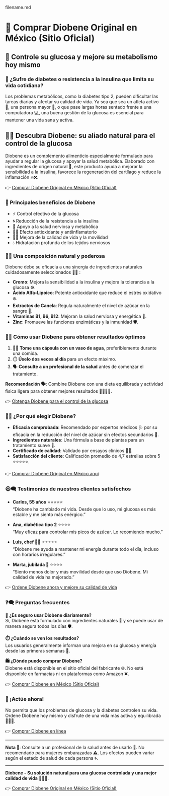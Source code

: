 filename.md

# 🛒 Comprar Diobene Original en México (Sitio Oficial)

## 💪 Controle su glucosa y mejore su metabolismo hoy mismo

### 🤕 ¿Sufre de diabetes o resistencia a la insulina que limita su vida cotidiana?

Los problemas metabólicos, como la diabetes tipo 2, pueden dificultar las tareas diarias y afectar su calidad de vida. Ya sea que sea un atleta activo 🏃, una persona mayor 👵, o que pase largas horas sentado frente a una computadora 💻, una buena gestión de la glucosa es esencial para mantener una vida sana y activa.

## 🌿✨ Descubra Diobene: su aliado natural para el control de la glucosa

Diobene es un complemento alimenticio especialmente formulado para ayudar a regular la glucosa y apoyar la salud metabólica. Elaborado con ingredientes de origen natural 🌱, este producto ayuda a mejorar la sensibilidad a la insulina, favorece la regeneración del cartílago y reduce la inflamación 🔥❌.

👉 [Comprar Diobene Original en México (Sitio Oficial)](https://uh2c452ad9uh.axdsz.pro/?target=-7EBNQCgQAAAdakQMDg5gABQEBEREKEQkKEQ1CEQ0SAAF_YWRjb21ibwEx&al=101396&ap=-1)

### 🌟 Principales beneficios de Diobene

- ⚡ Control efectivo de la glucosa
- 🌀 Reducción de la resistencia a la insulina
- 🦴 Apoyo a la salud nerviosa y metabólica
- 🧘‍♂️ Efecto antioxidante y antiinflamatorio
- 🤸‍♀️ Mejora de la calidad de vida y la movilidad
- 💧 Hidratación profunda de los tejidos nerviosos

### 🌸🔬 Una composición natural y poderosa

Diobene debe su eficacia a una sinergia de ingredientes naturales cuidadosamente seleccionados 🌿🧪 :

- **Cromo**: Mejora la sensibilidad a la insulina y mejora la tolerancia a la glucosa ⚙️.
- **Ácido Alfa-Lipoico**: Potente antioxidante que reduce el estrés oxidativo ❄️.
- **Extractos de Canela**: Regula naturalmente el nivel de azúcar en la sangre 🌿.
- **Vitaminas B1, B6, B12**: Mejoran la salud nerviosa y energética 🧠.
- **Zinc**: Promueve las funciones enzimáticas y la inmunidad 🛡️.

### 📝✨ Cómo usar Diobene para obtener resultados óptimos

1. 🧽💦 **Tome una cápsula con un vaso de agua**, preferiblemente durante una comida.
2. ⏱️ **Úselo dos veces al día** para un efecto máximo.
3. 🗣️ **Consulte a un profesional de la salud** antes de comenzar el tratamiento.

**Recomendación 🗣️**: Combine Diobene con una dieta equilibrada y actividad física ligera para obtener mejores resultados 🧑‍⚕️🤸‍♂️.

👉 [Obtenga Diobene para el control de la glucosa](https://uh2c452ad9uh.axdsz.pro/?target=-7EBNQCgQAAAdakQMDg5gABQEBEREKEQkKEQ1CEQ0SAAF_YWRjb21ibwEx&al=101396&ap=-1)

### 🤔✅ ¿Por qué elegir Diobene?

- **Eficacia comprobada**: Recomendado por expertos médicos 🩺 por su eficacia en la reducción del nivel de azúcar sin efectos secundarios 🌟.
- **Ingredientes naturales**: Una fórmula a base de plantas para un tratamiento suave 🌿.
- **Certificado de calidad**: Validado por ensayos clínicos 📜✅.
- **Satisfacción del cliente**: Calificación promedio de 4,7 estrellas sobre 5 ⭐⭐⭐⭐⭐.

👉 [Comprar Diobene Original en México aquí](https://uh2c452ad9uh.axdsz.pro/?target=-7EBNQCgQAAAdakQMDg5gABQEBEREKEQkKEQ1CEQ0SAAF_YWRjb21ibwEx&al=101396&ap=-1)

### 😃🗨️ Testimonios de nuestros clientes satisfechos

- **Carlos, 55 años** ⭐⭐⭐⭐⭐  
  “Diobene ha cambiado mi vida. Desde que lo uso, mi glucosa es más estable y me siento más enérgico.”

- **Ana, diabética tipo 2** ⭐⭐⭐⭐  
  “Muy eficaz para controlar mis picos de azúcar. Lo recomiendo mucho.”

- **Luis, chef 👨‍🍳** ⭐⭐⭐⭐⭐  
  “Diobene me ayuda a mantener mi energía durante todo el día, incluso con horarios irregulares.”

- **Marta, jubilada 👵** ⭐⭐⭐⭐  
  “Siento menos dolor y más movilidad desde que uso Diobene. Mi calidad de vida ha mejorado.”

👉 [Ordene Diobene ahora y mejore su calidad de vida](https://uh2c452ad9uh.axdsz.pro/?target=-7EBNQCgQAAAdakQMDg5gABQEBEREKEQkKEQ1CEQ0SAAF_YWRjb21ibwEx&al=101396&ap=-1)

### ❓🗨️ Preguntas frecuentes

**🤔 ¿Es seguro usar Diobene diariamente?**  
Sí, Diobene está formulado con ingredientes naturales 🌿 y se puede usar de manera segura todos los días 🛡️.

**⏱️ ¿Cuándo se ven los resultados?**  
Los usuarios generalmente informan una mejora en su glucosa y energía desde las primeras semanas 🌟.

**🛍️ ¿Dónde puedo comprar Diobene?**  
Diobene está disponible en el sitio oficial del fabricante 🌐. No está disponible en farmacias ni en plataformas como Amazon ❌.

👉 [Comprar Diobene en México (Sitio Oficial)](https://uh2c452ad9uh.axdsz.pro/?target=-7EBNQCgQAAAdakQMDg5gABQEBEREKEQkKEQ1CEQ0SAAF_YWRjb21ibwEx&al=101396&ap=-1)

### 🚀 ¡Actúe ahora!

No permita que los problemas de glucosa y la diabetes controlen su vida. Ordene Diobene hoy mismo y disfrute de una vida más activa y equilibrada 🤸‍♂️😃.

👉 [Comprar Diobene en línea](https://uh2c452ad9uh.axdsz.pro/?target=-7EBNQCgQAAAdakQMDg5gABQEBEREKEQkKEQ1CEQ0SAAF_YWRjb21ibwEx&al=101396&ap=-1)

---

**Nota 📝**: Consulte a un profesional de la salud antes de usarlo 🚫. No recomendado para mujeres embarazadas ⚠️. Los efectos pueden variar según el estado de salud de cada persona 🌀.

---

**Diobene - Su solución natural para una glucosa controlada y una mejor calidad de vida** 🌿🧴✨.

👉 [Comprar Diobene Original en México (Sitio Oficial)](https://uh2c452ad9uh.axdsz.pro/?target=-7EBNQCgQAAAdakQMDg5gABQEBEREKEQkKEQ1CEQ0SAAF_YWRjb21ibwEx&al=101396&ap=-1)

